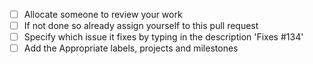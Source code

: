 - [ ] Allocate someone to review your work
- [ ] If not done so already assign yourself to this pull request 
- [ ] Specify which issue it fixes by typing in the description 'Fixes #134'
- [ ] Add the Appropriate labels, projects and milestones
